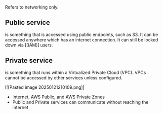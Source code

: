 Refers to networking only.

## Public service 
is something that is accessed using public endpoints, such as S3. It can be accessed anywhere which has an internet connection. It can still be locked down via [[IAM]] users.

## Private service
is something that runs within a Virtualized Private Cloud (VPC). VPCs cannot be accessed by other services unless configured.

![[Pasted image 20250121210109.png]]

- Internet, AWS Public, and AWS Private Zones
- Public and Private services can communicate without reaching the internet